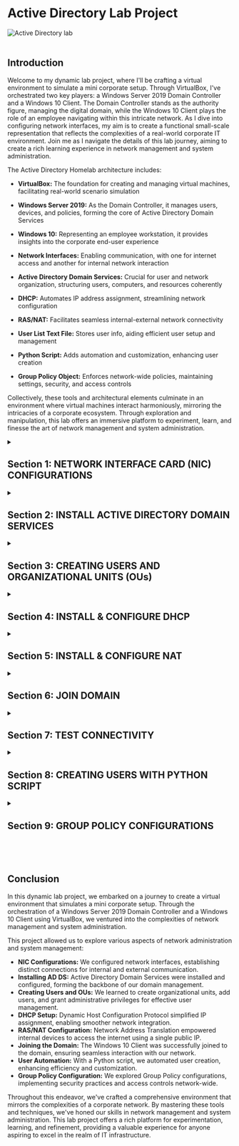 # Active Directory Lab Project

![Active Directory lab](https://imgur.com/q23hpCu.gif)
<br><br>
<!-- ![Active Directory lab2](https://imgur.com/q23hpCu.gif) -->

## Introduction

Welcome to my dynamic lab project, where I'll be crafting a virtual environment to simulate a mini corporate setup. Through VirtualBox, I've orchestrated two key players: a Windows Server 2019 Domain Controller and a Windows 10 Client. The Domain Controller stands as the authority figure, managing the digital domain, while the Windows 10 Client plays the role of an employee navigating within this intricate network. As I dive into configuring network interfaces, my aim is to create a functional small-scale representation that reflects the complexities of a real-world corporate IT environment. Join me as I navigate the details of this lab journey, aiming to create a rich learning experience in network management and system administration.


The Active Directory Homelab architecture includes:


- **VirtualBox:** The foundation for creating and managing virtual machines, facilitating real-world scenario simulation

- **Windows Server 2019:** As the Domain Controller, it manages users, devices, and policies, forming the core of Active Directory Domain Services

- **Windows 10:** Representing an employee workstation, it provides insights into the corporate end-user experience

- **Network Interfaces:** Enabling communication, with one for internet access and another for internal network interaction

- **Active Directory Domain Services:** Crucial for user and network organization, structuring users, computers, and resources coherently

- **DHCP:** Automates IP address assignment, streamlining network configuration

- **RAS/NAT:** Facilitates seamless internal-external network connectivity

- **User List Text File:** Stores user info, aiding efficient user setup and management

- **Python Script:** Adds automation and customization, enhancing user creation

- **Group Policy Object:** Enforces network-wide policies, maintaining settings, security, and access controls


Collectively, these tools and architectural elements culminate in an environment where virtual machines interact harmoniously, mirroring the intricacies of a corporate ecosystem. Through exploration and manipulation, this lab offers an immersive platform to experiment, learn, and finesse the art of network management and system administration.

<details>
  <summary><h2><b>Section 1: NETWORK INTERFACE CARD (NIC) CONFIGURATIONS</b></h2></summary>
  <br> <br>
  In this section, We'll be configuring the 2 NICs on the Windows Server 2019.<br><br>
  
  ![Image 1](https://imgur.com/q23hpCu.gif)
  <br><br>
  
  **Step 1: Access Network Settings:**
  - Open "Network Connections" from the Control Panel
  
  **Step 2: Identify NICs:**
  - Identify the two NICs and renaming them to "Internet" and "Internal"
  
  **Step 3: Assign IP Addresses and Configure DNS:**
  - For NIC 1 (Internal):
    - IP Address: 10.2.22.1
    - Subnet Mask: 255.255.255.0
    - Default Gateway: (empty)
    - Preferred DNS Server: 127.0.0.1
  - For NIC 2 (Internet):
    - Obtain IP settings automatically (DHCP) for internet access
    - Obtain DNS server address automatically 
  
  **Reasons for the Configuration:**
  - NIC 1: Provides a gateway for the internal network.
    - **Explanation:** NIC 1 with IP "10.2.22.1" connects devices inside our network. We don't set a gateway to keep this network separate from the internet.
  - NIC 2: Enables connection to the internet.
    - **Explanation:** NIC 2 gets settings from the network, letting us connect online easily.
   
</details>

<details>
  <summary><h2><b>Section 2: INSTALL ACTIVE DIRECTORY DOMAIN SERVICES</b></h2></summary>
  <br><br>
  
  In this section, we'll be installing Active Directory Domain Services (AD DS) on Windows Server 2019.<br><br>
  
  
  **Step 1: Install AD DS:**
  - Open Server Manager.
  - Click "Manage" > "Add Roles and Features."
  - Choose "Role-based or feature-based installation" and click "Next."
  - Select the local server and click "Next."
  - Check "Active Directory Domain Services" and proceed.
  - Click through until you reach the installation summary, then click "Install."<br><br>

  ![Image 2](https://imgur.com/q23hpCu.gif)
<br><br>
  
  **Step 2: Promote Server to Domain Controller:**
  - After installation, click "Promote this server to a domain controller."
  - Choose "Add a new forest" and set domain details.
    - Server: DC
    - Operation System: Windows Server 2019
    - Domain Name: Streetrack.com
  - Set a Directory Services Restore Mode (DSRM) password.
  - DNS can be left alone for automatic configuration.
  - Complete the wizard and let the server restart.<br><br>
  
  ![Image 3](https://imgur.com/q23hpCu.gif)
<br><br>
  
  Awesome! We've successfully installed and configured Active Directory Domain Services on our Windows Server 2019.
</details>

<details>
  <summary><h2><b>Section 3: CREATING USERS AND ORGANIZATIONAL UNITS (OUs)</b></h2></summary>
  <br><br>
  
  Here, we'll be exploring how to efficiently manage users by creating Organizational Units (OUs), adding users, and assigning administrative privileges.<br><br>
  
  ![Image 4](https://imgur.com/q23hpCu.gif)
<br><br>
  
  **Step 1: Create Organizational Units (OUs):**
  - Open "Active Directory Users and Computers"
  - Right-click on the domain name and choose "New" > "Organizational Unit"
  - Create 2 OUs and name them: "_ADMINS" and "_USERS" respectively<br><br>

  ![Image 5](https://imgur.com/q23hpCu.gif)
<br><br>
  
  **Step 2: Create User Account:**
  - Right-click on the "_ADMINS" OU and choose "New" > "User"
  - Enter user details:
    - First Name: Thong
    - Last Name: Huynh
    - User Logon Name: thuynh<br><br>
      
  ![Image 6](https://imgur.com/q23hpCu.gif)
<br><br>

  **Step 3: Add User to Domain Admins Group:**
  - Locate the user we just created and right-click
  - Select "Properties"
  - In the "Member Of" tab, click "Add"
  - Enter "Domain Admins" and click "Check Names"
  - Click "OK" to add the user to the "Domain Admins" group<br><br>
  
  ![Image 7](https://imgur.com/q23hpCu.gif)<br><br>
  
  ![Image 8](https://imgur.com/q23hpCu.gif)<br><br>
  
  **Step 4: Verify User and OU Creation:**
  - Refresh Active Directory by restarting and log in with new Admin User credentials to confirm User and OU Creation<br><br>
  
  ![Image 9](https://imgur.com/q23hpCu.gif)
<br><br>
  
  Yay! we've successfully created Organizational Units (OUs), added a user to the "_ADMINS" OU, and granted administrative privileges by adding our user to the "Domain Admins" group.
</details>

<details>
  <summary><h2><b>Section 4: INSTALL & CONFIGURE DHCP</b></h2></summary>
  <br><br>
  
  In this section, we'll explore the process of installing and configuring the Dynamic Host Configuration Protocol (DHCP) to automate IP address assignment within our network.
  
  **Step 1: Open Server Manager:**
  - Launch "Server Manager" on the Windows Server 2019.<br><br>
  
  ![Image 10](https://imgur.com/q23hpCu.gif)<br><br>
  
  **Step 2: Add DHCP Role:**
  - Click "Manage" > "Add Roles and Features"
  - Select "Role-based or feature-based installation" and click "Next"
  - Choose the local server(DC) and proceed
  - Check "DHCP Server" and complete the installation wizard<br><br>
  
  ![Image 11](https://imgur.com/q23hpCu.gif)<br><br>

  **Step 3: Configure DHCP:**
  - After installation, open "DHCP Manager" from "Administrative Tools"
  - Right-click on our server name and choose "Configure DHCP"
  - Follow the wizard, selecting the appropriate network connection<br><br>
  
  ![Image 12](https://imgur.com/q23hpCu.gif)<br><br>
  
  **Step 4: Create DHCP Scope:**
  - In "DHCP Manager," right-click on "IPv4" and choose "New Scope"
  - Set the scope name, IP range, subnet mask, default gateway, DNS servers, and lease duration:
    - Scope Name: 10.2.22.100-200
    - Start IP Address: 10.2.22.100
    - End IP Address: 10.2.22.200
    - Length: 24
    - Subnet Mask: 255.255.255.0
    - Default Gateway: 10.2.22.1
    - DNS: 127.0.0.1
    - Lease Duration: 8 days<br><br>
  
  ![Image 13](https://imgur.com/q23hpCu.gif)<br><br>

  **Step 5: Authorize DHCP Server:**
  - If needed, we'll right-click on the server name in "DHCP Manager" and choose "Authorize."<br><br>
  
  Great! We've successfully installed and configured DHCP, automating IP address assignment to devices within our network.
</details>

<details>
  <summary><h2><b>Section 5: INSTALL & CONFIGURE NAT</b></h2></summary>
  <br><br>
  
  In this section, we'll focus on installing and configuring Network Address Translation (NAT), a technique that enables devices within our internal network to access the external internet while using a single public IP address.<br><br>
  
  ![Image 14](https://imgur.com/q23hpCu.gif)<br><br>

  **Step 1: Open Server Manager:**
  - Launch "Server Manager" on the Windows Server 2019
  - Click "Manage" > "Add Roles and Features"
  - Select "Role-based or feature-based installation" and click "Next"
  - Choose the local server (DC) and proceed
  - Check "Remote Access" and continue
  - Check "Routing" and finish the installation wizard<br><br>

  ![Image 15](https://imgur.com/q23hpCu.gif)<br><br>

  ![Image 16](https://imgur.com/q23hpCu.gif)<br><br>
  
  **Step 2: Configure NAT:**
  - After installation, open "Routing and Remote Access" from "Administrative Tools"
  - Right-click on our server name and choose "Configure and Enable Routing and Remote Access"<br><br>

  ![Image 17](https://imgur.com/q23hpCu.gif)<br><br>
  
  - Follow the wizard, selecting "Network address translation (NAT)"
  - Select the external network interface (Internet) for public connection<br><br>
  
  ![Image 18](https://imgur.com/q23hpCu.gif)<br><br>

  - In the "NAT" section, right-click on the server name and choose "NAT" > "Enable"<br><br>
</details>

<details>
  <summary><h2><b>Section 6: JOIN DOMAIN </b></h2></summary>
  <br><br>
  
  **Step 3: Join Domain With Windows 10 VM:**<br><br>

  Here, we will run the Windows 10 VM, join the domain (Streetrack.com),  and test connectivity <br><br>
  
  ![Image 19](https://imgur.com/q23hpCu.gif)<br><br>
  
  - On the client VM (Windows 10), log in using the Domain Admin "thuynh"
  - Right-click the "Start Menu" and choose "System"<br><br>

  ![Image 20](https://imgur.com/q23hpCu.gif)<br><br>
  
  - Click on "Advanced system settings"<br><br>

  ![Image 21](https://imgur.com/q23hpCu.gif)<br><br>
    
  - Go to the "Computer Name" tab and click "Change"<br><br>
  
  ![Image 22](https://imgur.com/q23hpCu.gif)<br><br>
  
  - Change "Computer name" to "Client-1"
  - Choose "Domain" and enter our domain name "Streetrack.com"<br><br>
  
  ![Image 23](https://imgur.com/q23hpCu.gif)<br><br>
  
  - Provide the "thuynh" credentials to join the domain<br><br>
  
  ![Image 24](https://imgur.com/q23hpCu.gif)<br><br>

  - Let's go! We've joined the Domain!<br><br>
</details>

<details>
  <summary><h2><b>Section 7: TEST CONNECTIVITY </b></h2></summary>
  <br><br>

  Now, we will test and confirm the confgurations that we set, ensuring the proper DHCP assignments and being able to connect to the internet.
  
  **Step 4: Test Connectivity:**<br><br>

  - On the Windows 10 VM, open a Command Prompt
  - Use the following commands to verify network settings and connectivity:
    - Run `ipconfig` to check the assigned IP configuration
    - Run `ping www.google.com` to test internet connectivity<br><br>
  
  ![Image 25](https://imgur.com/q23hpCu.gif)<br><br>
  
  There we go! We've successfully configured Network Address Translation (NAT), joined the domain using "thuynh" credentials, and verified internet and internal network connectivity on the client VM.
</details>

<details>
  <summary><h2><b>Section 8: CREATING USERS WITH PYTHON SCRIPT</b></h2></summary>
  <br><br>
  
  In this section, we will be going through the process of creating and running a Python script that takes a text file with a list of usernames to make user creation smoother and more dynamic. This will add a layer of automation and customization to our homelab environment.<br><br>

  I've created the following files that we'll be using for this section:

  My_users_list.txt 
   - A list of over 100 names(first and last)<br><br>
  
  ![Image 26](https://imgur.com/q23hpCu.gif)<br><br>

  <details>
  <summary>Create_AD_Users.py <b>(CLICK HERE TO VIEW)</b></summary>
  
  ```python
# This will import everything from the pyad module
from pyad import *

# Here, we'llset the default connection parameters for the Active Directory server
pyad.set_defaults(ldap_server="10.2.22.1", username="thuynh@streetrack.com", password="Cyberlab123!")

# This line will create a container object for the "_USERS" Organizational Unit (OU)
ou = pyad.adcontainer.ADContainer.from_dn("OU=_USERS,DC=Streetrack,DC=com")

# This will open the my_users_list text file and read its lines into the 'lines' variable
with open('my_users_list.txt', 'r') as file:
    lines = file.readlines()

# Iterate through each line in the 'lines' list
for line in lines:
    # Here, we split the line into 'first_name' and 'last_name'
    first_name, last_name = line.strip().split()
    
    # Create a username by capitalizing the first letter of 'first_name' and making 'last_name' lowercase
    username = first_name[0].upper() + last_name.lower()
    
    try:
        # This line will create the Active Directory user with the 'username' and 'ou' specified
        user = pyad.aduser.ADUser.create(username, ou)
        
        # These updates will give the various attributes of the user
        user.update_attribute('displayName', f"{first_name} {last_name}")
        user.update_attribute('sAMAccountName', username)
        user.update_attribute('givenName', first_name)
        user.update_attribute('sn', last_name)
        
        # And now, the user's password
        password = "Cyberlab123!"
        user.set_password(password)
        
        # This line will print a success message
        print(f"User {username} created successfully.")
        
    except Exception as e:
        # This will print an error message if an exception occurs and will help with error handling. 
        print(f"Error creating user {username}: {str(e)}")
```
  </details>
  
   - A Python script to create Users from the My_users_list.txt file
   - Users will be placed in the "_USERS" OU in "Streetrack.com" Domain
   - Default password will be set to "Cyberlab123!"<br><br>
  
  ![Image 27](https://imgur.com/q23hpCu.gifNSCjdXp.png)<br><br>
  
  **Step 1: Download and Install Python:**
  - Download Python from website, right-click install file and choose "Run as Administrator"<br><br>
  
  ![Image 28](https://imgur.com/q23hpCu.gifLfjqV1i.png)<br><br>
  
  **Step 2: Install Required Dependencies:**
  - Open a Command Prompt as administrators<br><br>
  
  - Run the each of the following commands to install the necessary libraries and components:
    ```
    curl https://bootstrap.pypa.io/get-pip.py -o get-pip.py
    python get-pip.py
    pip install pyad
    pip install pywin32
    ```

  ![Image 33](https://imgur.com/q23hpCu.gifL0A0n1e.png)<br><br>
  
  ![Image 34](https://imgur.com/q23hpCu.gif1GwzbDo.png)<br><br>
  
  ![Image 35](https://imgur.com/q23hpCu.gif9EreQX8.png)<br><br>
  
  **Step 3: Navigate to Script Directory:**
  - Navigate to the directory where the Python script and user list text file resides<br><br>

  ![Image 36](https://imgur.com/q23hpCu.gifW0aHdyI.png)<br><br>
  
  ![Image 37](https://imgur.com/q23hpCu.gifAKnhjst.png)<br><br>
  
  **Step 4: Run the Python Script:**
  - In the Command Prompt, run the script using the command:
    ```
    python create_ad_users.py
    ```
  <br><br>
  
  ![Image 38](https://imgur.com/q23hpCu.gifH8cpUUg.png)<br><br>
  
  **Step 5: Verify User Creations:**
  - In Active Directory Users and Computers, navigate to the "_USERS" OU to verify that the users created by the scripts are listed<br><br>
  
  ![Image 39](https://imgur.com/q23hpCu.gifCP0Lcax.png)<br><br>
  
  **Step 6: Test User Accounts:**
  - Log into one of the created user accounts to confirm its functionality and attributes<br><br>
  
  ![Image 40](https://imgur.com/q23hpCu.gifAaz86PX.png)<br><br>
  
  Let's go!! We now have created and ran the Python script to automate user creations in Active Directory, streamlining the process and enhancing efficiency!
</details>

<details>
  <summary><h2><b>Section 9: GROUP POLICY CONFIGURATIONS</b></h2></summary>
  <br><br>
  
  In this section, we're diving into Group Policy configurations, a powerful tool that allows us to manage various settings, security policies, and access controls across our Active Directory environment.<br><br>

  **Step 1: Access Group Policy Management:**
  - Open "Server Manager" on the Windows Server 2019.
  - Click "Tools" > "Group Policy Management."<br><br>
  
  ![Image 82](https://imgur.com/q23hpCu.gifhPri6r2.png)<br><br>
  
  **Step 2: Create a New Group Policy Object (GPO):**
  - Right-click on the "Group Policy Objects" container and select "New."
  - We're going to name the GPO "Homelab Users GPO"<br><br>
  
  ![Image 83](https://imgur.com/q23hpCu.gifgA7abT1.png)<br><br>
  
  ![Image 84](https://imgur.com/q23hpCu.gifZtkDWFo.png)<br><br>
  
  **Step 3: Edit GPO Settings:**
  - Right-click on the newly created GPO and select "Edit."<br><br>
  
  ![Image 85](https://imgur.com/q23hpCu.gifwRANEkt.png)<br><br>
  
  - After selecting "Edit," navigate to the following path within the editor:
    
    - Computer Configuration > Policies > Windows Settings > Security Settings > Account Policies > Password Policy
      - Password Policy:
        - Set password complexity requirements.
        - Enable "Password must meet complexity requirements."
        - Set minimum password length to 14 characters.<br><br>
        
  ![Image 86](https://imgur.com/q23hpCu.gifo70pjTw.png)<br><br>
  
  ![Image 87](https://imgur.com/q23hpCu.gifCXQg0dV.png)<br><br>
  
   - Computer Configuration > Policies > Windows Settings > Security Settings > Account Policies > Account Lockout Policy
     - Account Lockout Policy:
      - Set account lockout threshold to 3 attempts
      - Other Account Lockout Policies will be changed to suggested values <br><br>
  
  ![Image 88](https://imgur.com/q23hpCu.gifpOqc2nW.png)<br><br>

  - Computer Configuration > Administrative Templates > System 
    - Turn off forced restart. (Good Practice: Avoids unwanted restarts, preventing interruptions and data loss)<br><br>

  ![Image 89](https://imgur.com/q23hpCu.gifnnhopXN.png)<br><br>
      
  - Computer Configuration > Administrative Templates > All Settings:
    - Prohibit user installs. (Good Practice: Limits unauthorized software installation to maintain control over applications running on the network)<br><br>

  ![Image 90](https://imgur.com/q23hpCu.gifnIo4EHC.png)<br><br>
  
  - Computer Configuration > Administrative Templates > Windows Components > Store
    - Turn off the Store application. (Good Practice: Controls software sources by disabling the Microsoft Store application)<br><br>
        
  ![Image 91](https://imgur.com/q23hpCu.gifH4SJGTe.png)<br><br>

  - Computer Configuration > Administrative Templates > Windows Components > OneDrive 
    - Prevent the usage of OneDrive for file storage. (Good Practice: Enhances data control by preventing accidental or unauthorized data exposure)<br><br>
  
  ![Image 92](https://imgur.com/q23hpCu.gifoBgG0nj.png)<br><br>
    
  - User Configuration > Administrative Templates > Control Panel:
    - Prohibit access to the Control Panel (Good Practice: Prevents unauthorized system changes and helps maintain a consistent and secure enviroment)<br><br>
        
  ![Image 93](https://imgur.com/q23hpCu.gifS4bzHwt.png)<br><br>
  
  - User Configuration > Administrative Templates > System:
    - Prevent access to the command prompt (Good Practice: Reduces misuse risks by preventing users from running commmands that might cause unintended damage or securtiy breach)<br><br>
        
  ![Image 94](https://imgur.com/q23hpCu.gifBVA8llG.png)<br><br>
  
  - User Configuration > Administrative Templates > System > Removable Storage Access:
    - All Removable Storage classes: Deny all access (Good Practice: Prevents data leakage by preventing unauthorized copying or transfering sensitive data onto external devices)<br><br>
        
  ![Image 95](https://imgur.com/q23hpCu.gifQj7QsSw.png)<br><br>
        
  **Step 4: Apply GPO to "_USERS" OU:**
  - Go back to Group Policy Management
  - Right-click on the "_USERS" OU and select "Link an Existing GPO."
  - Choose the GPO we've created (Homelab Users GPO) and link it to the "_USERS" OU.<br><br>
  
  ![Image 96](https://imgur.com/q23hpCu.gifBYugf90.png)<br><br>

  ![Image 97](https://imgur.com/q23hpCu.gifSERQGPT.png)<br><br>
  
  **Step 5: Force Group Policy Update:**
  - On the client machine, open a Command Prompt as an administrator.
  - Run the command: `gpupdate /force`<br><br>
  
  ![Image 98](https://imgur.com/q23hpCu.gif8MN86eY.png)<br><br>
  
  **Step 6: Test GPO Effects:**
  - Verify that the applied GPO settings are in effect on the client machine.<br><br>
  
  ![Image 99](https://imgur.com/q23hpCu.gifJ6eEOLm.png)<br><br>

  ![Image 100](https://imgur.com/q23hpCu.gif5TfBer6.png)<br><br>
  
  Group Policy configurations offer a structured way to manage and enforce consistent settings, security policies, and access controls. By effectively using GPOs, we can enhance the security and organization of the network, creating a more efficient system.
</details>

<br><br>


## Conclusion

In this dynamic lab project, we embarked on a journey to create a virtual environment that simulates a mini corporate setup. Through the orchestration of a Windows Server 2019 Domain Controller and a Windows 10 Client using VirtualBox, we ventured into the complexities of network management and system administration.

This project allowed us to explore various aspects of network administration and system management:

- **NIC Configurations:** We configured network interfaces, establishing distinct connections for internal and external communication.
- **Installing AD DS:** Active Directory Domain Services were installed and configured, forming the backbone of our domain management.
- **Creating Users and OUs:** We learned to create organizational units, add users, and grant administrative privileges for effective user management.
- **DHCP Setup:** Dynamic Host Configuration Protocol simplified IP assignment, enabling smoother network integration.
- **RAS/NAT Configuration:** Network Address Translation empowered internal devices to access the internet using a single public IP.
- **Joining the Domain:** The Windows 10 Client was successfully joined to the domain, ensuring seamless interaction with our network.
- **User Automation:** With a Python script, we automated user creation, enhancing efficiency and customization.
- **Group Policy Configuration:** We explored Group Policy configurations, implementing security practices and access controls network-wide.

Throughout this endeavor, we've crafted a comprehensive environment that mirrors the complexities of a corporate network. By mastering these tools and techniques, we've honed our skills in network management and system administration. This lab project offers a rich platform for experimentation, learning, and refinement, providing a valuable experience for anyone aspiring to excel in the realm of IT infrastructure.





